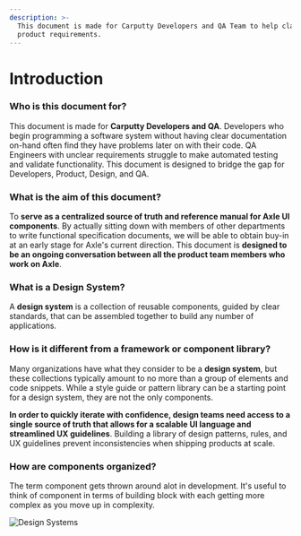 ```yaml
---
description: >-
  This document is made for Carputty Developers and QA Team to help clarify
  product requirements.
---
```


# Introduction

### **Who is this document for?**

This document is made for **Carputty Developers and QA**. Developers who begin programming a software system without having clear documentation on-hand often find they have problems later on with their code. QA Engineers with unclear requirements struggle to make automated testing and validate functionality. This document is designed to bridge the gap for Developers, Product, Design, and QA.

### **What is the aim of this document?**

To **serve as a centralized source of truth and reference manual for Axle UI components**. By actually sitting down with members of other departments to write functional specification documents, we will be able to obtain buy-in at an early stage for Axle's current direction. This document is **designed to be an ongoing conversation between all the product team members who work on Axle**.

### **What is a Design System?**

A **design system** is a collection of reusable components, guided by clear standards, that can be assembled together to build any number of applications.

### **How is it different from a framework or component library?** 

Many organizations have what they consider to be a **design system**, but these collections typically amount to no more than a group of elements and code snippets. While a style guide or pattern library can be a starting point for a design system, they are not the only components. 

**In order to quickly iterate with confidence, design teams need access to a single source of truth that allows for a scalable UI language and streamlined UX guidelines**. Building a library of design patterns, rules, and UX guidelines prevent inconsistencies when shipping products at scale.

### **How are components organized?**

The term component gets thrown around alot in development. It's useful to think of component in terms of building block with each getting more complex as you move up in complexity.

![Design Systems](https://s3.amazonaws.com/blog.invisionapp.com/uploads/2017/12/dsystems.png)



